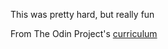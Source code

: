 This was pretty hard, but really fun

From The Odin Project's [curriculum](http://www.theodinproject.com/courses/web-development-101/lessons/html-css)